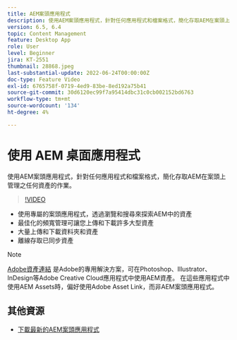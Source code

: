 ```yaml
---
title: AEM案頭應用程式
description: 使用AEM案頭應用程式，針對任何應用程式和檔案格式，簡化存取AEM在案頭上管理之任何資產的作業。
version: 6.5, 6.4
topic: Content Management
feature: Desktop App
role: User
level: Beginner
jira: KT-2551
thumbnail: 28868.jpeg
last-substantial-update: 2022-06-24T00:00:00Z
doc-type: Feature Video
exl-id: 6765758f-0719-4ed9-83be-8ed192a75b41
source-git-commit: 30d6120ec99f7a95414dbc31c0cb002152bd6763
workflow-type: tm+mt
source-wordcount: '134'
ht-degree: 4%

---
```


# 使用 AEM 桌面應用程式

使用AEM案頭應用程式，針對任何應用程式和檔案格式，簡化存取AEM在案頭上管理之任何資產的作業。

>[!VIDEO](https://video.tv.adobe.com/v/28868?quality=12&learn=on)

+ 使用專屬的案頭應用程式，透過瀏覽和搜尋來探索AEM中的資產
+ 最佳化的頻寬管理可讓您上傳和下載許多大型資產
+ 大量上傳和下載資料夾和資產
+ 離線存取已同步資產

>[!NOTE]
>
> [Adobe資產連結](./adobe-asset-link.md) 是Adobe的專用解決方案，可在Photoshop、Illustrator、InDesign等Adobe Creative Cloud應用程式中使用AEM資產。 在這些應用程式中使用AEM Assets時，偏好使用Adobe Asset Link，而非AEM案頭應用程式。

## 其他資源

+ [下載最新的AEM案頭應用程式](https://experienceleague.adobe.com/docs/experience-manager-desktop-app/using/release-notes.html)
